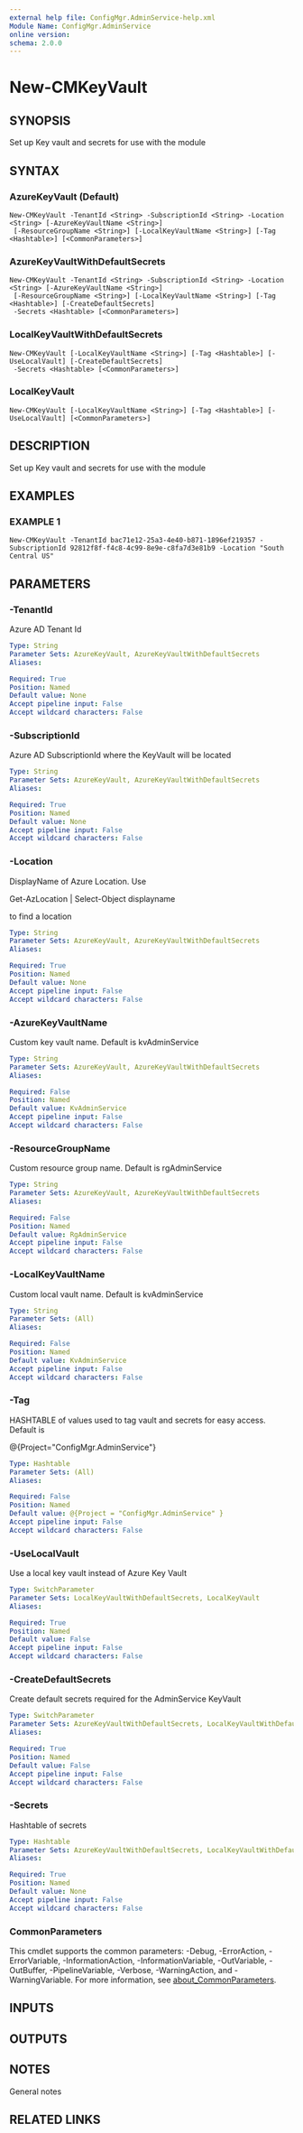 ```yaml
---
external help file: ConfigMgr.AdminService-help.xml
Module Name: ConfigMgr.AdminService
online version:
schema: 2.0.0
---
```


# New-CMKeyVault

## SYNOPSIS
Set up Key vault and secrets for use with the module

## SYNTAX

### AzureKeyVault (Default)
```
New-CMKeyVault -TenantId <String> -SubscriptionId <String> -Location <String> [-AzureKeyVaultName <String>]
 [-ResourceGroupName <String>] [-LocalKeyVaultName <String>] [-Tag <Hashtable>] [<CommonParameters>]
```

### AzureKeyVaultWithDefaultSecrets
```
New-CMKeyVault -TenantId <String> -SubscriptionId <String> -Location <String> [-AzureKeyVaultName <String>]
 [-ResourceGroupName <String>] [-LocalKeyVaultName <String>] [-Tag <Hashtable>] [-CreateDefaultSecrets]
 -Secrets <Hashtable> [<CommonParameters>]
```

### LocalKeyVaultWithDefaultSecrets
```
New-CMKeyVault [-LocalKeyVaultName <String>] [-Tag <Hashtable>] [-UseLocalVault] [-CreateDefaultSecrets]
 -Secrets <Hashtable> [<CommonParameters>]
```

### LocalKeyVault
```
New-CMKeyVault [-LocalKeyVaultName <String>] [-Tag <Hashtable>] [-UseLocalVault] [<CommonParameters>]
```

## DESCRIPTION
Set up Key vault and secrets for use with the module

## EXAMPLES

### EXAMPLE 1
```
New-CMKeyVault -TenantId bac71e12-25a3-4e40-b871-1896ef219357 -SubscriptionId 92812f8f-f4c8-4c99-8e9e-c8fa7d3e81b9 -Location "South Central US"
```

## PARAMETERS

### -TenantId
Azure AD Tenant Id

```yaml
Type: String
Parameter Sets: AzureKeyVault, AzureKeyVaultWithDefaultSecrets
Aliases:

Required: True
Position: Named
Default value: None
Accept pipeline input: False
Accept wildcard characters: False
```

### -SubscriptionId
Azure AD SubscriptionId where the KeyVault will be located

```yaml
Type: String
Parameter Sets: AzureKeyVault, AzureKeyVaultWithDefaultSecrets
Aliases:

Required: True
Position: Named
Default value: None
Accept pipeline input: False
Accept wildcard characters: False
```

### -Location
DisplayName of Azure Location.
Use 

Get-AzLocation | Select-Object displayname

to find a location

```yaml
Type: String
Parameter Sets: AzureKeyVault, AzureKeyVaultWithDefaultSecrets
Aliases:

Required: True
Position: Named
Default value: None
Accept pipeline input: False
Accept wildcard characters: False
```

### -AzureKeyVaultName
Custom key vault name.
Default is kvAdminService

```yaml
Type: String
Parameter Sets: AzureKeyVault, AzureKeyVaultWithDefaultSecrets
Aliases:

Required: False
Position: Named
Default value: KvAdminService
Accept pipeline input: False
Accept wildcard characters: False
```

### -ResourceGroupName
Custom resource group name.
Default is rgAdminService

```yaml
Type: String
Parameter Sets: AzureKeyVault, AzureKeyVaultWithDefaultSecrets
Aliases:

Required: False
Position: Named
Default value: RgAdminService
Accept pipeline input: False
Accept wildcard characters: False
```

### -LocalKeyVaultName
Custom local vault name.
Default is kvAdminService

```yaml
Type: String
Parameter Sets: (All)
Aliases:

Required: False
Position: Named
Default value: KvAdminService
Accept pipeline input: False
Accept wildcard characters: False
```

### -Tag
HASHTABLE of values used to tag vault and secrets for easy access.
Default is

@{Project="ConfigMgr.AdminService"}

```yaml
Type: Hashtable
Parameter Sets: (All)
Aliases:

Required: False
Position: Named
Default value: @{Project = "ConfigMgr.AdminService" }
Accept pipeline input: False
Accept wildcard characters: False
```

### -UseLocalVault
Use a local key vault instead of Azure Key Vault

```yaml
Type: SwitchParameter
Parameter Sets: LocalKeyVaultWithDefaultSecrets, LocalKeyVault
Aliases:

Required: True
Position: Named
Default value: False
Accept pipeline input: False
Accept wildcard characters: False
```

### -CreateDefaultSecrets
Create default secrets required for the AdminService KeyVault

```yaml
Type: SwitchParameter
Parameter Sets: AzureKeyVaultWithDefaultSecrets, LocalKeyVaultWithDefaultSecrets
Aliases:

Required: True
Position: Named
Default value: False
Accept pipeline input: False
Accept wildcard characters: False
```

### -Secrets
Hashtable of secrets

```yaml
Type: Hashtable
Parameter Sets: AzureKeyVaultWithDefaultSecrets, LocalKeyVaultWithDefaultSecrets
Aliases:

Required: True
Position: Named
Default value: None
Accept pipeline input: False
Accept wildcard characters: False
```

### CommonParameters
This cmdlet supports the common parameters: -Debug, -ErrorAction, -ErrorVariable, -InformationAction, -InformationVariable, -OutVariable, -OutBuffer, -PipelineVariable, -Verbose, -WarningAction, and -WarningVariable. For more information, see [about_CommonParameters](http://go.microsoft.com/fwlink/?LinkID=113216).

## INPUTS

## OUTPUTS

## NOTES
General notes

## RELATED LINKS
